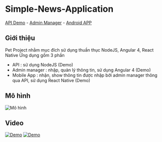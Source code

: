 # Simple-News-Application
[API Demo](https://news-backend-vn.herokuapp.com/public/list_all_news) - [Admin Manager](https://news-frontend-vn.herokuapp.com/) - [Android APP](https://drive.google.com/file/d/0B_bPLCdGUTI8aGt0QTQyZ2VJM0U/view)

## Giới thiệu
Pet Project nhằm mục đích sử dụng thuần thục NodeJS, Angular 4, React Native
Ứng dụng gồm 3 phần
  - API : sử dụng NodeJS (Demo)
  - Admin manager : nhập, quản lý thông tin, sử dụng Angular 4 (Demo)
  - Mobile App : nhận, show thông tin được nhập bởi admin manager thông qua API, sử dụng React Native (Demo)

## Mô hình
![Mô hình](http://www.bizcoder.com/Media/Bizcoder/Windows-Live-Writer/36cb1b349d6d_C721/image_2.png)

## Video
[![Demo](https://i.ytimg.com/vi/Fal0rHmKBpg/hqdefault.jpg)](https://youtu.be/Fal0rHmKBpg "Demo")
[![Demo](https://i.ytimg.com/vi/N5VgMAeRd-U/hqdefault.jpg)](https://youtu.be/N5VgMAeRd-U "Demo")

